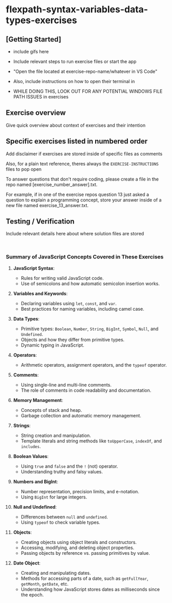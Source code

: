 
# flexpath-syntax-variables-data-types-exercises

## [Getting Started]

- include gifs here
- Include relevant steps to run exercise files or start the app
- "Open the file located at exercise-repo-name/whatever in VS Code"

- Also, include instructions on how to open their terminal in 

- WHILE DOING THIS, LOOK OUT FOR ANY POTENTIAL WINDOWS FILE PATH ISSUES in exercises


## Exercise overview

Give quick overview about context of exercises and their intention


## Specific exercises listed in numbered order

Add disclaimer if exercises are stored inside of specific files as comments

Also, for a plain text reference, theres always the `EXERCISE-INSTRUCTIONS` files to pop open

To answer questions that don't require coding, please create a file in the repo named 
[exercise_number_answer].txt.

For example, if in one of the exercise repos question 13 just asked a question to explain a programming concept, store your answer inside of a new file named exercise_13_answer.txt.

## Testing / Verification

Include relevant details here about where solution files are stored

&nbsp;
&nbsp;
&nbsp;
<br/>

### Summary of JavaScript Concepts Covered in These Exercises

1. **JavaScript Syntax**:
    
    - Rules for writing valid JavaScript code.
    - Use of semicolons and how automatic semicolon insertion works.
2. **Variables and Keywords**:
    
    - Declaring variables using `let`, `const`, and `var`.
    - Best practices for naming variables, including camel case.
3. **Data Types**:
    
    - Primitive types: `Boolean`, `Number`, `String`, `BigInt`, `Symbol`, `Null`, and `Undefined`.
    - Objects and how they differ from primitive types.
    - Dynamic typing in JavaScript.
4. **Operators**:
    
    - Arithmetic operators, assignment operators, and the `typeof` operator.
5. **Comments**:
    
    - Using single-line and multi-line comments.
    - The role of comments in code readability and documentation.
6. **Memory Management**:
    
    - Concepts of stack and heap.
    - Garbage collection and automatic memory management.
7. **Strings**:
    
    - String creation and manipulation.
    - Template literals and string methods like `toUpperCase`, `indexOf`, and `includes`.
8. **Boolean Values**:
    
    - Using `true` and `false` and the `!` (not) operator.
    - Understanding truthy and falsy values.
9. **Numbers and BigInt**:
    
    - Number representation, precision limits, and e-notation.
    - Using `BigInt` for large integers.
10. **Null and Undefined**:
    
    - Differences between `null` and `undefined`.
    - Using `typeof` to check variable types.
11. **Objects**:
    
    - Creating objects using object literals and constructors.
    - Accessing, modifying, and deleting object properties.
    - Passing objects by reference vs. passing primitives by value.
12. **Date Object**:
    
    - Creating and manipulating dates.
    - Methods for accessing parts of a date, such as `getFullYear`, `getMonth`, `getDate`, etc.
    - Understanding how JavaScript stores dates as milliseconds since the epoch.
